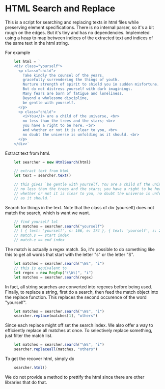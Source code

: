 # HTML Search and Replace

This is a script for searching and replacing texts in html files 
while preserving element specifications. There is no internal parser, so it's a bit rough on the edges. But it's tiny and has no dependencies. Implemeted using a heap to map between indices of the extracted text and indices of the same text in the html string.

For example
```js
    let html = `
    <div class="yourself">
      <p class="child"> 
        Take kindly the counsel of the years,
        gracefully surrendering the things of youth.
        Nurture strength of spirit to shield you in sudden misfortune.
        But do not distress yourself with dark imaginings.
        Many fears are born of fatigue and loneliness.
        Beyond a wholesome discipline,
        be gentle with yourself. 
      </p>
      <p class="child"> 
        <i>You</i> are a child of the universe, <br>
        no less than the trees and the stars; <br>
        you have a right to be here. <br>
        And whether or not it is clear to you, <br>
        no doubt the universe is unfolding as it should. <br>
      </p>
    </div>`
```

Extract text from html.
```js
    let searcher = new HtmlSearch(html)

    // extract text from html
    let text = searcher.text()

    // this gives `be gentle with yourself. You are a child of the universe, 
    // no less than the trees and the stars; you have a right to be here. And 
    // whether or not it is clear to you, no doubt the universe is unfolding 
    // as it should.`
```

Search for things in the text. Note that the class of div (yourself) does not match the search, which is want we want.
```js
    // find yourself lol
    let matches = searcher.search("yourself")
    // [ { text: 'yourself', s: 166, e: 174 }, { text: 'yourself', s: 290, e: 298 } ]
    // match.s == start index
    // match.e == end index
```

The match is actually a regex match. So, it's possible to do something like this to get all words that start with the letter "s" or the letter "S". 
```js
    let matches = searcher.search("\Ws", "i")
    // this is equivalent to
    let regex = new RegExp("(\Ws)", "i")
    let matches = searcher.search(regex)
```
In fact, all string searches are converted into regexes before being used. Finally, to replace a string, first do a search, then feed the match object into the replace function. This replaces the second occurence of the word "yourself".
```js
    let matches = searcher.search("\Ws", "i")
    searcher.replace(matches[1], "others")
```
Since each replace might off set the search index. We also offer a way to efficiently replace all matches at once. To selectively replace something, just filter the match list.
```js
    let matches = searcher.search("\Ws", "i")
    searcher.replaceall(matches, "others")
```
To get the recover html, simply do
```js
    searcher.html()
```
We do not provide a method to prettify the html since there are other libraries that do that.
